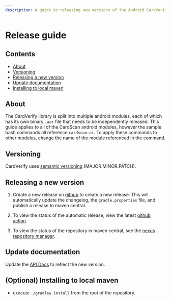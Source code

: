 ```yaml
---
description: A guide to releasing new versions of the Android CardVerify SDK.
---
```


# Release guide

## Contents

* [About](release-guide.md#about)
* [Versioning](release-guide.md#versioning)
* [Releasing a new version](release-guide.md#releasing-a-new-version)
* [Update documentation](release-guide.md#update-documentation)
* [Installing to local maven](release-guide.md#optional-installing-to-local-maven)

## About

The CardVerify library is split into multiple android modules, each of which has its own binary `.aar` file that needs to be independently released. This guide applies to all of the CardScan android modules, however the sample bash commands all reference `cardscan-ui`. To apply these commands to other modules, change the name of the module referenced in the command.

## Versioning

CardVerify uses [semantic versioning](https://semver.org/) \(MAJOR.MINOR.PATCH\).

## Releasing a new version

1. Create a new release on [github](https://github.com/getbouncer/cardverify-android/releases) to create a new release. This will automatically update the changelog, the `gradle.properties` file, and publish a release to maven central.

1. To view the status of the automatic release, view the latest [github action](https://github.com/getbouncer/cardverify-android/actions?query=event%3Arelease).

1. To view the status of the repository in maven central, see the [nexus repository manager](https://s01.oss.sonatype.org/).

## Update documentation

Update the [API Docs](https://github.com/getbouncer/apidocs/blob/master/card-verify/android-integration-guide/README.md) to reflect the new version.

## \(Optional\) Installing to local maven

* execute `./gradlew install` from the root of the repository.


